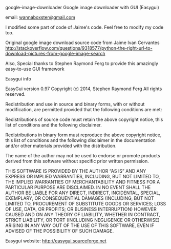 google-image-downloader
Google image downloader with GUI (Easygui)

email: wannaboxster@gmail.com

I modified some part of code of Jaime's code. Feel free to modify my code too. 


Original google image download source code from Jaime Ivan Cervantes
http://stackoverflow.com/questions/9318577/python-the-right-url-to-download-pictures-from-google-image-search

Also, Special thanks to Stephen Raymond Ferg to provide this amazingly easy-to-use GUI framework





Easygui info

EasyGui version 0.97
Copyright (c) 2014, Stephen Raymond Ferg
All rights reserved.

Redistribution and use in source and binary forms, with or without modification, are permitted provided that the following conditions are met:

Redistributions of source code must retain the above copyright notice, this list of conditions and the following disclaimer.

Redistributions in binary form must reproduce the above copyright notice, this list of conditions and the following disclaimer in the documentation and/or other materials provided with the distribution.

The name of the author may not be used to endorse or promote products derived from this software without specific prior written permission.

THIS SOFTWARE IS PROVIDED BY THE AUTHOR “AS IS” AND ANY EXPRESS OR IMPLIED WARRANTIES, INCLUDING, BUT NOT LIMITED TO, THE IMPLIED WARRANTIES OF MERCHANTABILITY AND FITNESS FOR A PARTICULAR PURPOSE ARE DISCLAIMED. IN NO EVENT SHALL THE AUTHOR BE LIABLE FOR ANY DIRECT, INDIRECT, INCIDENTAL, SPECIAL, EXEMPLARY, OR CONSEQUENTIAL DAMAGES (INCLUDING, BUT NOT LIMITED TO, PROCUREMENT OF SUBSTITUTE GOODS OR SERVICES; LOSS OF USE, DATA, OR PROFITS; OR BUSINESS INTERRUPTION) HOWEVER CAUSED AND ON ANY THEORY OF LIABILITY, WHETHER IN CONTRACT, STRICT LIABILITY, OR TORT (INCLUDING NEGLIGENCE OR OTHERWISE) ARISING IN ANY WAY OUT OF THE USE OF THIS SOFTWARE, EVEN IF ADVISED OF THE POSSIBILITY OF SUCH DAMAGE.

Easygui website: http://easygui.sourceforge.net
